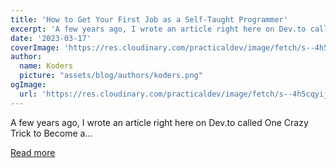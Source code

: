 ```yaml
---
title: 'How to Get Your First Job as a Self-Taught Programmer'
excerpt: 'A few years ago, I wrote an article right here on Dev.to called One Crazy Trick to Become a...'
date: '2023-03-17'
coverImage: 'https://res.cloudinary.com/practicaldev/image/fetch/s--4h5cqyij--/c_imagga_scale,f_auto,fl_progressive,h_420,q_auto,w_1000/https://dev-to-uploads.s3.amazonaws.com/uploads/articles/28o2ydh4e231reilwkyb.jpg'
author:
  name: Koders
  picture: "assets/blog/authors/koders.png"
ogImage:
  url: 'https://res.cloudinary.com/practicaldev/image/fetch/s--4h5cqyij--/c_imagga_scale,f_auto,fl_progressive,h_420,q_auto,w_1000/https://dev-to-uploads.s3.amazonaws.com/uploads/articles/28o2ydh4e231reilwkyb.jpg'
---
```


A few years ago, I wrote an article right here on Dev.to called One Crazy Trick to Become a...

[Read more](https://dev.to/bytebodger/how-to-get-your-first-job-as-a-self-taught-programmer-1m1c)
